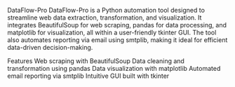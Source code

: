DataFlow-Pro
DataFlow-Pro is a Python automation tool designed to streamline web data extraction, transformation, and visualization. It integrates BeautifulSoup for web scraping, pandas for data processing, and matplotlib for visualization, all within a user-friendly tkinter GUI. The tool also automates reporting via email using smtplib, making it ideal for efficient data-driven decision-making.

Features
Web scraping with BeautifulSoup
Data cleaning and transformation using pandas
Data visualization with matplotlib
Automated email reporting via smtplib
Intuitive GUI built with tkinter